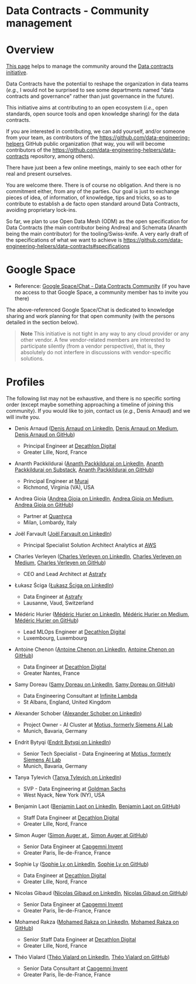 Data Contracts - Community management
=====================================

# Overview
[This page](https://github.com/data-engineering-helpers/data-contracts/blob/main/community/README.md)
helps to manage the community around the
[Data contracts initiative](https://github.com/data-engineering-helpers/data-contracts).

Data Contracts have the potential to reshape the organization in data teams
(_e.g._, I would not be surprised to see some departments named
"data contracts and governance" rather than just governance in the future).

This initiative aims at contributing to an open ecosystem (_i.e._,
open standards, open source tools and open knowledge sharing)
for the data contracts.

If you are interested in contributing, we can add yourself, and/or someone
from your team, as contributors of the
https://github.com/data-engineering-helpers GitHub public organization
(that way, you will will become contributors of the
https://github.com/data-engineering-helpers/data-contracts repository,
among others).

There have just been a few online meetings, mainly to see each other
for real and present ourselves.

You are welcome there. There is of course no obligation. And there is no
commitment either, from any of the parties. Our goal is just to exchange
pieces of idea, of information, of knowledge, tips and tricks, so as
to contribute to establish a de facto open standard around Data Contracts,
avoiding proprietary lock-ins.

So far, we plan to use Open Data Mesh (ODM) as the open specification
for Data Contracts (the main contributor being Andrea) and Schemata
(Ananth being the main contributor) for the tooling/Swiss-knife.
A very early draft of the specifications of what we want to achieve
is https://github.com/data-engineering-helpers/data-contracts#specifications

# Google Space
* Reference:
  [Google Space/Chat - Data Contracts Community](https://mail.google.com/chat#chat/space/AAAA15chWp0)
  (if you have no access to that Google Space, a community member has to invite
  you there)

The above-referenced Google Space/Chat is dedicated to knowledge sharing
and work planning for that open community (with the persons detailed
in the section below).

>**Note**
This initiative is not tight in any way to any cloud provider or any other
vendor. A few vendor-related members are interested to participate silently
(from a vendor perspective), that is, they absolutely do not interfere
in discussions with vendor-specific solutions.

# Profiles
The following list may not be exhaustive, and there is no specific
sorting order (except maybe something approaching a timeline of joining
this community). If you would like to join, contact us (_e.g._, Denis Arnaud)
and we will invite you.

* Denis Arnaud
  ([Denis Arnaud on LinkedIn](https://www.linkedin.com/in/da115/),
  [Denis Arnaud on Medium](https://medium.com/@denis_arnaud),
  [Denis Arnaud on GitHub](https://github.com/da115115))
  + Principal Engineer at [Decathlon Digital](https://digital.decathlon.net/)
  + Greater Lille, Nord, France

* Ananth Packkildurai
  ([Ananth Packkildurai on LinkedIn](https://www.linkedin.com/in/ananthdurai/),
  [Ananth Packkildurai on Substack](https://substack.com/profile/3520227-ananth-packkildurai),
  [Ananth Packkildurai on GitHub](https://github.com/ananthdurai))
  + Principal Engineer at [Murai](https://mural.co/)
  + Richmond, Virginia (VA), USA

* Andrea Gioia
  ([Andrea Gioia on LinkedIn](https://www.linkedin.com/in/andreagioia/),
  [Andrea Gioia on Medium](https://medium.com/@andrea_gioia),
  [Andrea Gioia on GitHub](https://github.com/andrea-gioia))
  + Partner at [Quantyca](http://www.quantyca.it/)
  + Milan, Lombardy, Italy

* Joël Farvault
  ([Joël Farvault on LinkedIn](https://www.linkedin.com/in/joel-farvault-4332331/))
  + Principal Specialist Solution Architect Analytics at [AWS](https://aws.com)

* Charles Verleyen
  ([Charles Verleyen on LinkedIn](http://linkedin.com/in/charlesverleyen),
  [Charles Verleyen on Medium](https://medium.com/@charles.xavier.verleyen),
  [Charles Verleyen on GitHub](https://github.com/charles-astrafy))
  + CEO and Lead Architect at [Astrafy](https://astrafy.io/)

* Łukasz Ściga
  ([Łukasz Ściga on LinkedIn](https://www.linkedin.com/in/lukasz-sciga/))
  + Data Engineer at [Astrafy](https://astrafy.io/)
  + Lausanne, Vaud, Switzerland

* Médéric Hurier
  ([Médéric Hurier on LinkedIn](https://www.linkedin.com/in/fmind-dev/),
  [Médéric Hurier on Medium](https://fmind.medium.com/),
  [Médéric Hurier on GitHub](https://github.com/fmind/))
  + Lead MLOps Engineer at [Decathlon Digital](https://digital.decathlon.net/)
  + Luxembourg, Luxembourg

* Antoine Chenon
  ([Antoine Chenon on LinkedIn](https://www.linkedin.com/in/antoine-chenon-a26371108/),
  [Antoine Chenon on GitHub](https://github.com/FreddieMercuryDKT))
  + Data Engineer at [Decathlon Digital](https://digital.decathlon.net/)
  + Greater Nantes, France

* Samy Doreau
  ([Samy Doreau on LinkedIn](),
  [Samy Doreau on GitHub](https://github.com/iclarke))
  + Data Engineering Consultant at
    [Infinite Lambda](https://infinitelambda.com/)
  + St Albans, England, United Kingdom

* Alexander Schober
  ([Alexander Schober on LinkedIn](https://www.linkedin.com/in/alexander-schober/))
  + Project Owner - AI Cluster at
    [Motius, formerly Siemens AI Lab](https://motius.de/)
  + Munich, Bavaria, Germany

* Endrit Bytyqi
  ([Endrit Bytyqi on LinkedIn](https://www.linkedin.com/in/endrit-bytyqi/))
  + Senior Tech Specialist - Data Engineering at
    [Motius, formerly Siemens AI Lab](https://motius.de/)
  + Munich, Bavaria, Germany

* Tanya Tylevich
  ([Tanya Tylevich on LinkedIn](https://www.linkedin.com/in/tanya-tylevich-9777124/))
  + SVP - Data Engineering at [Goldman Sachs](https://www.goldmansachs.com/)
  + West Nyack, New York (NY), USA

* Benjamin Laot
  ([Benjamin Laot on LinkedIn](https://www.linkedin.com/in/benjamin-laot-42a83759/),
  [Benjamin Laot on GitHub](https://github.com/BenLaot))
  + Staff Data Engineer at [Decathlon Digital](https://digital.decathlon.net/)
  + Greater Lille, Nord, France  

* Simon Auger
  ([Simon Auger at ](https://www.linkedin.com/in/simon-auger/),
  [Simon Auger at GitHub](https://github.com/saugerDecathlon))
  + Senior Data Engineer at [Capgemni Invent](https://www.capgemini.com/about-us/who-we-are/our-brands/capgemini-invent/)
  + Greater Paris, Île-de-France, France

* Sophie Ly
  ([Sophie Ly on LinkedIn](https://www.linkedin.com/in/sophie-ly-2a8095110/),
  [Sophie Ly on GitHub](https://github.com/dkt-sophie-ly))
  + Data Engineer at [Decathlon Digital](https://digital.decathlon.net/)
  + Greater Lille, Nord, France

* Nicolas Gibaud
  ([Nicolas Gibaud on LinkedIn](https://www.linkedin.com/in/nicolas-gibaud-aa929358/),
  [Nicolas Gibaud on GitHub](https://github.com/nicolasgibaud))
  + Senior Data Engineer at [Capgemni Invent](https://www.capgemini.com/about-us/who-we-are/our-brands/capgemini-invent/)
  + Greater Paris, Île-de-France, France

* Mohamed Rakza
  ([Mohamed Rakza on LinkedIn](https://www.linkedin.com/in/mohamed-rakza-64053a1a/),
  [Mohamed Rakza on GitHub](https://github.com/mrakza21))
  + Senior Staff Data Engineer at [Decathlon Digital](https://digital.decathlon.net/)
  + Greater Lille, Nord, France

* Théo Vialard
  ([Théo Vialard on LinkedIn](https://www.linkedin.com/in/th%C3%A9o-vialard-093708ab/),
  [Théo Vialard on GitHub](https://github.com/tvialard))
  + Senior Data Consultant at [Capgemni Invent](https://www.capgemini.com/about-us/who-we-are/our-brands/capgemini-invent/)
  + Greater Paris, Île-de-France, France

